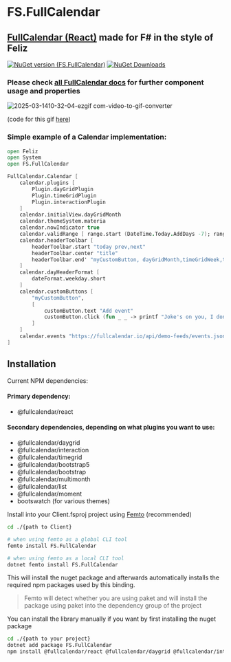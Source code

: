 # FS.FullCalendar

## [FullCalendar (React)](https://fullcalendar.io/demos) made for F# in the style of Feliz

[![NuGet version (FS.FullCalendar)](https://img.shields.io/nuget/v/FS.FullCalendar.svg?style=flat-square)](https://www.nuget.org/packages/FS.FullCalendar/)
[![NuGet Downloads](https://img.shields.io/nuget/dt/FS.FullCalendar.svg)](https://www.nuget.org/packages/FS.FullCalendar/)

### Please check [all FullCalendar docs](https://fullcalendar.io/docs#toc) for further component usage and properties

![2025-03-1410-32-04-ezgif com-video-to-gif-converter](https://github.com/user-attachments/assets/20289af4-fecc-40eb-9bc7-2b546dcab413)

(code for this gif [here](https://github.com/sydsutton/FS.FluentUI/wiki/FullCalendar-Calendar--Draggable))

### Simple example of a Calendar implementation:

```fsharp
open Feliz
open System
open FS.FullCalendar

FullCalendar.Calendar [
    calendar.plugins [
        Plugin.dayGridPlugin
        Plugin.timeGridPlugin
        Plugin.interactionPlugin
    ]
    calendar.initialView.dayGridMonth
    calendar.themeSystem.materia
    calendar.nowIndicator true
    calendar.validRange [ range.start (DateTime.Today.AddDays -7); range.end' (DateTime.Today.AddDays 7)]
    calendar.headerToolbar [
        headerToolbar.start "today prev,next"
        headerToolbar.center "title"
        headerToolbar.end' "myCustomButton, dayGridMonth,timeGridWeek,timeGridDay,list"
    ]
    calendar.dayHeaderFormat [
        dateFormat.weekday.short
    ]
    calendar.customButtons [
        "myCustomButton",
        [
            customButton.text "Add event"
            customButton.click (fun _ _ -> printf "Joke's on you, I don't do anything")
        ]
    ]
    calendar.events "https://fullcalendar.io/api/demo-feeds/events.json?start=2/23/2025&end=4/5/2025"
]
```

## Installation

Current NPM dependencies:
#### Primary dependency:
* @fullcalendar/react

#### Secondary dependencies, depending on what plugins you want to use:
* @fullcalendar/daygrid
* @fullcalendar/interaction
* @fullcalendar/timegrid
* @fullcalendar/bootstrap5
* @fullcalendar/bootstrap
* @fullcalendar/multimonth
* @fullcalendar/list
* @fullcalendar/moment
* bootswatch (for various themes)

Install into your Client.fsproj project using [Femto](https://github.com/Zaid-Ajaj/Femto) (recommended)
```bash
cd ./{path to Client}

# when using femto as a global CLI tool
femto install FS.FullCalendar

# when using femto as a local CLI tool
dotnet femto install FS.FullCalendar
```
This will install the nuget package and afterwards automatically installs the required npm packages used by this binding.

> Femto will detect whether you are using paket and will install the package using paket into the dependency group of the project

You can install the library manually if you want by first installing the nuget package
```bash
cd ./{path to your project}
dotnet add package FS.FullCalendar
npm install @fullcalendar/react @fullcalendar/daygrid @fullcalendar/interaction @fullcalendar/timegrid @fullcalendar/bootstrap5 @fullcalendar/bootstrap @fullcalendar/multimonth @fullcalendar/list @fullcalendar/moment bootswatch
```
